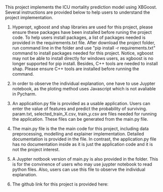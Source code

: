 This project implements the ICU mortality prediction model using XBGoost. Several instructions are provided below to help users to understand the project implementation.

  1. Hyperopt, xgboost and shap libraries are used for this project, please ensure these packages have been installed before runing the project code. To help users install packages, a list of packages needed is provided in the requirements.txt file. After download the project folder, run command line in the folder and use "pip install -r requirements.txt" command to install packages needed for this project. Notice, xgboost may not be able to install directly for windows users, as xgboost is no longer supported for pip install. Besides, C++ tools are needed to install shap. Please ensure C++ tools are installed before running the command.
  
  
  2. In order to observe the individual explanation, one have to use Juypter notebook, as the ploting method uses Javascript which is not avaliable in Pycharm.
  
  3. An applicaition.py file is provided as a usable application. Users can enter the value of features and predict the probability of surviving. param.txt, selected_train_X.csv, train_y.csv are files needed for running the application. These files can be generated from the main.py file.
  
  4. The main.py file is the the main code for this project, including data preprocessing, modelling and explainer implementation. Detailed documentation is provided in the file. In contrast, the application.py file has no documentation inside as it is just the application code and it is not the project interest.
  
  5. A Juypter notbook version of main.py is also provided in the folder. This is for the convinence of users who may use juypter notebook to read python files. Also, users can use this file to observe the individual explanation.
  
  6. The github link for this project is provided here: 
